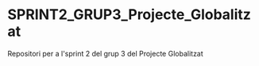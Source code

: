 # SPRINT2_GRUP3_Projecte_Globalitzat
Repositori per a l'sprint 2 del grup 3 del Projecte Globalitzat

